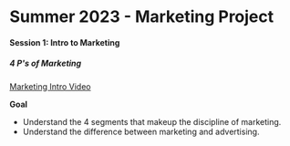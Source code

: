 # Summer 2023 - Marketing Project

#### Session 1: Intro to Marketing

##### 4 P's of Marketing
[Marketing Intro Video](https://www.youtube.com/watch?v=qWlhzTI0ooo&list=PL14BB28B5FE99A733)

**Goal**
- Understand the 4 segments that makeup the discipline of marketing.
- Understand the difference between marketing and advertising.
